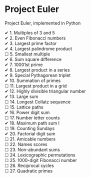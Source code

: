 Project Euler
=============

Project Euler, implemented in Python

&#x2714; 1. Multiples of 3 and 5  
&#x2714; 2. Even Fibonacci numbers  
&#x2714; 3. Largest prime factor  
&#x2714; 4. Largest palindrome product  
&#x2610; 5. Smallest multiple  
&#x2714; 6. Sum square difference  
&#x2714; 7. 10001st prime  
&#x2714; 8. Largest product in a series  
&#x2714; 9. Special Pythagorean triplet  
&#x2714; 10. Summation of primes  
&#x2610; 11. Largest product in a grid  
&#x2714; 12. Highly divisible triangular number  
&#x2714; 13. Large sum  
&#x2610; 14. Longest Collatz sequence  
&#x2610; 15. Lattice paths  
&#x2714; 16. Power digit sum  
&#x2610; 17. Number letter counts  
&#x2714; 18. Maximum path sum I  
&#x2610; 19. Counting Sundays  
&#x2714; 20. Factorial digit sum  
&#x2610; 21. Amicable numbers  
&#x2610; 22. Names scores  
&#x2610; 23. Non-abundant sums  
&#x2610; 24. Lexicographic permutations  
&#x2610; 25. 1000-digit Fibonacci number  
&#x2610; 26. Reciprocal cycles  
&#x2610; 27. Quadratic primes  

